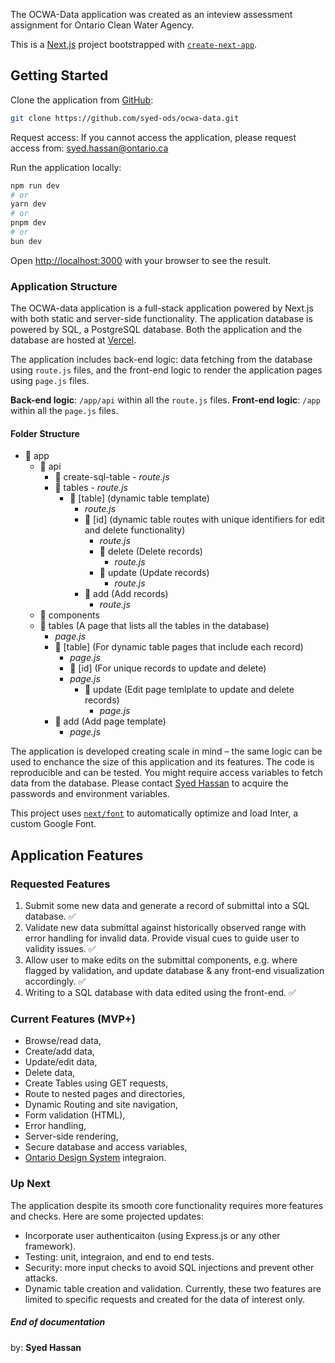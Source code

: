 
The OCWA-Data application was created as an inteview assessment assignment for Ontario Clean Water Agency.

This is a [Next.js](https://nextjs.org/) project bootstrapped with [`create-next-app`](https://github.com/vercel/next.js/tree/canary/packages/create-next-app).

## Getting Started

Clone the application from [GitHub](https://github.com/syed-ods/ocwa-data.git):
```bash
git clone https://github.com/syed-ods/ocwa-data.git
```
Request access:
If you cannot access the application, please request access from: [syed.hassan@ontario.ca](mailto:syed.hassan@ontario.ca)


Run the application locally:
```bash
npm run dev
# or
yarn dev
# or
pnpm dev
# or
bun dev
```

Open [http://localhost:3000](http://localhost:3000) with your browser to see the result.

### Application Structure
The OCWA-data application is a full-stack application powered by Next.js with both static and server-side functionality. The application database is powered by SQL, a PostgreSQL database. Both the application and the database are hosted at [Vercel](https://ocwa-data.vercel.app).

The application includes back-end logic: data fetching from the database using `route.js` files, and the front-end logic to render the application pages using `page.js` files.

**Back-end logic**: `/app/api` within all the `route.js` files.
**Front-end logic**: `/app` within all the `page.js` files.

#### Folder Structure
- 📂 app
    - 📂 api
        - 📂 create-sql-table
                - *route.js*
        - 📂 tables
                - *route.js*
            - 📂 [table] (dynamic table template)
                - *route.js*
                - 📂 [id] (dynamic table routes with unique identifiers for edit and delete functionality)
                    - *route.js*
                    - 📂 delete (Delete records)
                        - *route.js*
                    - 📂 update (Update records)
                        - *route.js*
                - 📂 add (Add records)
                    - *route.js*
    - 📂 components
    - 📂 tables (A page that lists all the tables in the database)
        - *page.js* 
        - 📂 [table] (For dynamic table pages that include each record)
            - *page.js*
            - 📂 [id] (For unique records to update and delete)
            - *page.js*
                - 📂 update (Edit page temlplate to update and delete records)
                    - *page.js*
        - 📂 add (Add page template)
            - *page.js*

The application is developed creating scale in mind – the same logic can be used to enchance the size of this application and its features.
The code is reproducible and can be tested. You might require access variables to fetch data from the database. Please contact [Syed Hassan](mailto:syed.hassan@ontario.ca) to acquire the passwords and environment variables.

This project uses [`next/font`](https://nextjs.org/docs/basic-features/font-optimization) to automatically optimize and load Inter, a custom Google Font.

## Application Features
### Requested Features
1. Submit some new data and generate a record of submittal into a SQL database. ✅
2. Validate new data submittal against historically observed range with error handling for invalid data. Provide visual cues to guide user to validity issues. ✅
3. Allow user to make edits on the submittal components, e.g. where flagged by validation, and update database & any front-end visualization accordingly. ✅
4. Writing to a SQL database with data edited using the front-end. ✅

### Current Features (MVP+)
- Browse/read data,
- Create/add data,
- Update/edit data,
- Delete data,
- Create Tables using GET requests,
- Route to nested pages and directories,
- Dynamic Routing and site navigation,
- Form validation (HTML),
- Error handling,
- Server-side rendering,
- Secure database and access variables,
- [Ontario Design System](https://designsystem.ontario.ca) integraion.

### Up Next
The application despite its smooth core functionality requires more features and checks. Here are some projected updates:
- Incorporate user authenticaiton (using Express.js or any other framework).
- Testing: unit, integraion, and end to end tests.
- Security: more input checks to avoid SQL injections and prevent other attacks.
- Dynamic table creation and validation. Currently, these two features are limited to specific requests and created for the data of interest only.


##### End of documentation
by: **Syed Hassan**
